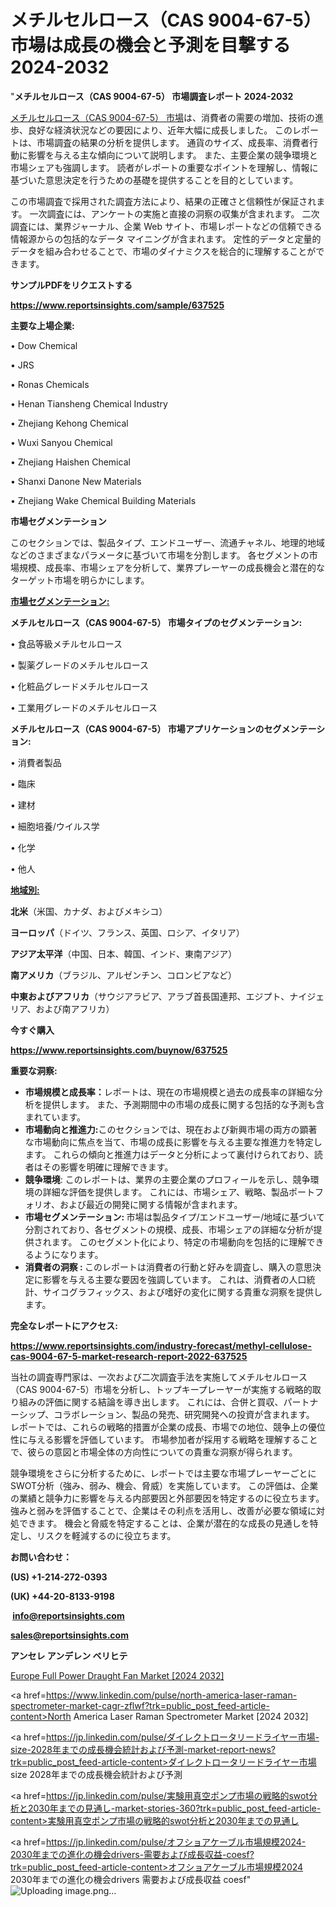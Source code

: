 # メチルセルロース（CAS 9004-67-5）市場は成長の機会と予測を目撃する2024-2032

"<strong>メチルセルロース（CAS 9004-67-5） 市場調査レポート 2024-2032</strong>

<a href=https://www.reportsinsights.com/sample/637525>メチルセルロース（CAS 9004-67-5） 市場</a>は、消費者の需要の増加、技術の進歩、良好な経済状況などの要因により、近年大幅に成長しました。 このレポートは、市場調査の結果の分析を提供します。 通貨のサイズ、成長率、消費者行動に影響を与える主な傾向について説明します。 また、主要企業の競争環境と市場シェアも強調します。 読者がレポートの重要なポイントを理解し、情報に基づいた意思決定を行うための基礎を提供することを目的としています。

この市場調査で採用された調査方法により、結果の正確さと信頼性が保証されます。 一次調査には、アンケートの実施と直接の洞察の収集が含まれます。 二次調査には、業界ジャーナル、企業 Web サイト、市場レポートなどの信頼できる情報源からの包括的なデータ マイニングが含まれます。 定性的データと定量的データを組み合わせることで、市場のダイナミクスを総合的に理解することができます。

<strong><b>サンプルPDFをリクエストする</b></strong>

<a href=https://www.reportsinsights.com/sample/637525><strong><u>https://www.reportsinsights.com/sample/637525</u></strong></a>

<strong>主要な上場企業:</strong>

• Dow Chemical

• JRS

• Ronas Chemicals

• Henan Tiansheng Chemical Industry

• Zhejiang Kehong Chemical

• Wuxi Sanyou Chemical

• Zhejiang Haishen Chemical

• Shanxi Danone New Materials

• Zhejiang Wake Chemical Building Materials

<strong>市場セグメンテーション</strong>

このセクションでは、製品タイプ、エンドユーザー、流通チャネル、地理的地域などのさまざまなパラメータに基づいて市場を分割します。 各セグメントの市場規模、成長率、市場シェアを分析して、業界プレーヤーの成長機会と潜在的なターゲット市場を明らかにします。

<strong><u>市場セグメンテーション</u></strong><strong><u>:</u></strong>

<strong>メチルセルロース（CAS 9004-67-5） 市場タイプのセグメンテーション:</strong>

• 食品等級メチルセルロース

• 製薬グレードのメチルセルロース

• 化粧品グレードメチルセルロース

• 工業用グレードのメチルセルロース

<strong>メチルセルロース（CAS 9004-67-5） 市場アプリケーションのセグメンテーション:</strong>

• 消費者製品

• 臨床

• 建材

• 細胞培養/ウイルス学

• 化学

• 他人

<strong><u>地域別</u></strong><strong><u>:</u></strong>

<strong>北米</strong>（米国、カナダ、およびメキシコ）

<strong>ヨーロッパ</strong>（ドイツ、フランス、英国、ロシア、イタリア）

<strong>アジア太平洋</strong>（中国、日本、韓国、インド、東南アジア）

<strong>南アメリカ</strong>（ブラジル、アルゼンチン、コロンビアなど）

<strong>中東およびアフリカ</strong>（サウジアラビア、アラブ首長国連邦、エジプト、ナイジェリア、および南アフリカ）

<strong>今すぐ購入</strong>

<a href=https://www.reportsinsights.com/buynow/637525><strong><u>https://www.reportsinsights.com/buynow/637525</u></strong></a>

<strong>重要な洞察:</strong>
<ul>
  <li><strong>市場規模と成長率：</strong>レポートは、現在の市場規模と過去の成長率の詳細な分析を提供します。 また、予測期間中の市場の成長に関する包括的な予測も含まれています。</li>
  <li><strong>市場動向と推進力:</strong>このセクションでは、現在および新興市場の両方の顕著な市場動向に焦点を当て、市場の成長に影響を与える主要な推進力を特定します。 これらの傾向と推進力はデータと分析によって裏付けられており、読者はその影響を明確に理解できます。</li>
  <li><strong>競争環境</strong>: このレポートは、業界の主要企業のプロフィールを示し、競争環境の詳細な評価を提供します。 これには、市場シェア、戦略、製品ポートフォリオ、および最近の開発に関する情報が含まれます。</li>
  <li><strong>市場セグメンテーション: </strong>市場は製品タイプ/エンドユーザー/地域に基づいて分割されており、各セグメントの規模、成長、市場シェアの詳細な分析が提供されます。 このセグメント化により、特定の市場動向を包括的に理解できるようになります。</li>
  <li><strong>消費者の洞察 : </strong>このレポートは消費者の行動と好みを調査し、購入の意思決定に影響を与える主要な要因を強調しています。 これは、消費者の人口統計、サイコグラフィックス、および嗜好の変化に関する貴重な洞察を提供します。</li>
</ul>
<strong>完全なレポートにアクセス:</strong>

<a href=https://www.reportsinsights.com/industry-forecast/methyl-cellulose-cas-9004-67-5-market-research-report-2022-637525><strong><u><b>https://www.reportsinsights.com/industry-forecast/methyl-cellulose-cas-9004-67-5-market-research-report-2022-637525</b></u></strong></a>

当社の調査専門家は、一次および二次調査手法を実施してメチルセルロース（CAS 9004-67-5）市場を分析し、トップキープレーヤーが実施する戦略的取り組みの評価に関する結論を導き出します。 これには、合併と買収、パートナーシップ、コラボレーション、製品の発売、研究開発への投資が含まれます。 レポートでは、これらの戦略的措置が企業の成長、市場での地位、競争上の優位性に与える影響を評価しています。 市場参加者が採用する戦略を理解することで、彼らの意図と市場全体の方向性についての貴重な洞察が得られます。

競争環境をさらに分析するために、レポートでは主要な市場プレーヤーごとにSWOT分析（強み、弱み、機会、脅威）を実施しています。 この評価は、企業の業績と競争力に影響を与える内部要因と外部要因を特定するのに役立ちます。 強みと弱みを評価することで、企業はその利点を活用し、改善が必要な領域に対処できます。 機会と脅威を特定することは、企業が潜在的な成長の見通しを特定し、リスクを軽減するのに役立ちます。

<strong>お問い合わせ：</strong>

<strong>(US) +1-214-272-0393</strong>

<strong>(UK) +44-20-8133-9198</strong>

<strong> </strong><a href=info@reportsinsights.com><strong><u>info@reportsinsights.com</u></strong></a>

<a href=sales@reportsinsights.com><strong><u>sales@reportsinsights.com</u></strong></a>

<strong>アンセレ アンデレン ベリヒテ</strong>

<a href=https://www.linkedin.com/pulse/europe-full-power-draught-fan-markets-2024-comprehensive-ksyoc/>Europe Full Power Draught Fan Market [2024 2032]</a>

<a href=https://www.linkedin.com/pulse/north-america-laser-raman-spectrometer-market-cagr-zflwf?trk=public_post_feed-article-content>North America Laser Raman Spectrometer Market [2024 2032]</a>

<a href=https://jp.linkedin.com/pulse/ダイレクトロータリードライヤー市場-size-2028年までの成長機会統計および予測-market-report-news?trk=public_post_feed-article-content>ダイレクトロータリードライヤー市場 size 2028年までの成長機会統計および予測</a>

<a href=https://jp.linkedin.com/pulse/実験用真空ポンプ市場の戦略的swot分析と2030年までの見通し-market-stories-360?trk=public_post_feed-article-content>実験用真空ポンプ市場の戦略的swot分析と2030年までの見通し</a>

<a href=https://jp.linkedin.com/pulse/オフショアケーブル市場規模2024-2030年までの進化の機会drivers-需要および成長収益-coesf?trk=public_post_feed-article-content>オフショアケーブル市場規模2024 2030年までの進化の機会drivers 需要および成長収益 coesf</a>"
![Uploading image.png…]()
